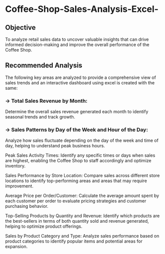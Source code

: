 # Coffee-Shop-Sales-Analysis-Excel-

## Objective

To analyze retail sales data to uncover valuable insights that can drive informed decision-making and improve the overall performance of the Coffee Shop.

## Recommended Analysis

The following key areas are analyzed to provide a comprehensive view of sales trends and an interactive dashboard using excel is created with the same:

### -> Total Sales Revenue by Month:
Determine the overall sales revenue generated each month to identify seasonal trends and track growth.

### -> Sales Patterns by Day of the Week and Hour of the Day:
Analyze how sales fluctuate depending on the day of the week and time of day, helping to understand peak business hours.

Peak Sales Activity Times:
Identify any specific times or days when sales are highest, enabling the Coffee Shop to staff accordingly and optimize inventory.

Sales Performance by Store Location:
Compare sales across different store locations to identify top-performing areas and areas that may require improvement.

Average Price per Order/Customer:
Calculate the average amount spent by each customer per order to evaluate pricing strategies and customer purchasing behavior.

Top-Selling Products by Quantity and Revenue:
Identify which products are the best-sellers in terms of both quantity sold and revenue generated, helping to optimize product offerings.

Sales by Product Category and Type:
Analyze sales performance based on product categories to identify popular items and potential areas for expansion.


